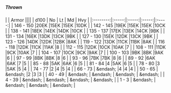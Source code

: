 ##### Thrown

|      | Armor ||||
| d100 | No | Lt | Md | Hvy |
|:--------:|:-----:|:-----:|:-----:|:-----:|
| 146 - 150 |20EK |15EK |15EK |10DK |
| 142 - 145 |19EK |15EK |15EK |10CK |
| 138 - 141 |18EK |14EK |14DK |10CK |
| 135 - 137 |17EK |13EK |14CK |9BK |
| 131 - 134 |16EK |13DK |13CK |9BK |
| 127 - 130 |15EK |12DK |13CK |9BK |
| 123 - 126 |14DK |12DK |12BK |8AK |
| 119 - 122 |13DK |11CK |11BK |8AK |
| 116 - 118 |12DK |11CK |11AK |8 |
| 112 - 115 |12DK |10CK |10AK |7 |
| 108 - 111 |11DK |9CK |10AK |7 |
| 104 - 107 |10CK |9CK |9AK |7 |
| 100 - 103 |9BK |8BK |9AK |6 |
| 97 - 99 |8BK |8BK |8 |6 |
| 93 - 96 |7BK |7BK |8 |6 |
| 89 - 92 |6AK |6AK |7 |5 |
| 85 - 88 |5AK |6AK |6 |5 |
| 81 - 84 |4 |5AK |6 |5 |
| 78 - 80 |3 |5AK |5 |4 |
| 74 - 77 |2 |4 |5 |4 |
| 66 - 73 | &endash;  |4 |4 |4 |
| 50 - 65 | &endash;  |2 |3 |3 |
| 40 - 49 | &endash;  | &endash;  | &endash;  | &endash;  |
| 4 - 39 | &endash;  | &endash;  | &endash;  | &endash;  |
| 1 - 3 | &endash;  | &endash;  | &endash;  | &endash;  |

